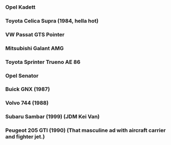### Opel Kadett

### Toyota Celica Supra (1984, hella hot)

### VW Passat GTS Pointer

### Mitsubishi Galant AMG

### Toyota Sprinter Trueno AE 86

### Opel Senator

### Buick GNX (1987)

### Volvo 744 (1988)

### Subaru Sambar (1999) (JDM Kei Van)

### Peugeot 205 GTI (1990) (That masculine ad with aircraft carrier and fighter jet.)

